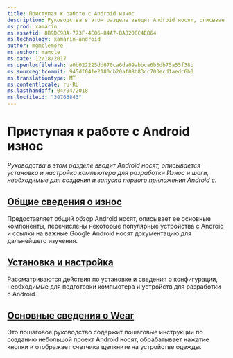 ```yaml
---
title: Приступая к работе с Android износ
description: Руководства в этом разделе вводит Android носят, описывается установка и настройка компьютера для разработки Износ и шаги, необходимые для создания и запуска первого приложения Android с.
ms.prod: xamarin
ms.assetid: 8B9DC98A-773F-4E06-84A7-BA8208C4E864
ms.technology: xamarin-android
author: mgmclemore
ms.author: mamcle
ms.date: 12/18/2017
ms.openlocfilehash: a0b022225dd670ca6da09abbca6b3db75a55f38b
ms.sourcegitcommit: 945df041e2180cb20af08b83cc703ecd1aedc6b0
ms.translationtype: MT
ms.contentlocale: ru-RU
ms.lasthandoff: 04/04/2018
ms.locfileid: "30763843"
---
```

# <a name="getting-started-with-android-wear"></a>Приступая к работе с Android износ

_Руководства в этом разделе вводит Android носят, описывается установка и настройка компьютера для разработки Износ и шаги, необходимые для создания и запуска первого приложения Android с._

## <a name="introduction-to-wearandroidwearget-startedintro-to-wearmd"></a>[Общие сведения о износ](~/android/wear/get-started/intro-to-wear.md)

Предоставляет общий обзор Android носят, описывает ее основные компоненты, перечислены некоторые популярные устройства с Android и ссылки на важные Google Android носят документацию для дальнейшего изучения.

## <a name="setup--installationandroidwearget-startedinstallationmd"></a>[Установка и настройка](~/android/wear/get-started/installation.md)

Рассматриваются действия по установке и сведения о конфигурации, необходимые для подготовки компьютера и устройств для разработки с Android.

## <a name="hello-wearandroidwearget-startedhello-wearmd"></a>[Основные сведения о Wear](~/android/wear/get-started/hello-wear.md)

Это пошаговое руководство содержит пошаговые инструкции по созданию небольшой проект Android носят, обрабатывает нажатие кнопки и отображает счетчика щелкните на устройстве одежды.
